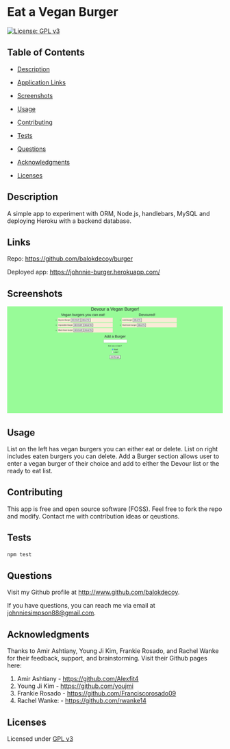 # Eat a Vegan Burger

  [![License: GPL v3](https://img.shields.io/badge/License-GPLv3-blue.svg)](https://www.gnu.org/licenses/gpl-3.0)

  ## Table of Contents

  - [Description](#description)

  - [Application Links](#links)

  - [Screenshots](#screenshots)

  - [Usage](#usage)

  - [Contributing](#contributing)

  - [Tests](#tests)

  - [Questions](#questions)

  - [Acknowledgments](#acknowledgments)

  - [Licenses](#licenses)

  ## Description

  A simple app to experiment with ORM, Node.js, handlebars, MySQL and deploying Heroku with a backend database. 

  ## Links

  Repo: https://github.com/balokdecoy/burger 

  Deployed app: https://johnnie-burger.herokuapp.com/ 

  ## Screenshots

  ![app](./screenshots/app.png)
  
  ## Usage

  List on the left has vegan burgers you can either eat or delete. List on right includes eaten burgers you can delete. Add a Burger section allows user to enter a vegan burger of their choice and add to either the Devour list or the ready to eat list.

  ## Contributing

  This app is free and open source software (FOSS). Feel free to fork the repo and modify. Contact me with contribution ideas or qeustions.

  ## Tests

  ```bash
  npm test

  ```
  ## Questions

  Visit my Github profile at http://www.github.com/balokdecoy.

  If you have questions, you can reach me via email at johnniesimpson88@gmail.com.

  ## Acknowledgments

  Thanks to Amir Ashtiany, Young Ji Kim, Frankie Rosado, and Rachel Wanke for their feedback, support, and brainstorming. Visit their Github pages here:

  1. Amir Ashtiany - https://github.com/Alexfit4
  2. Young Ji Kim - https://github.com/youjmi
  3. Frankie Rosado - https://github.com/Franciscorosado09
  4. Rachel Wanke: - https://github.com/rwanke14 

  ## Licenses
 Licensed under [GPL v3](https://www.gnu.org/licenses/gpl-3.0)

